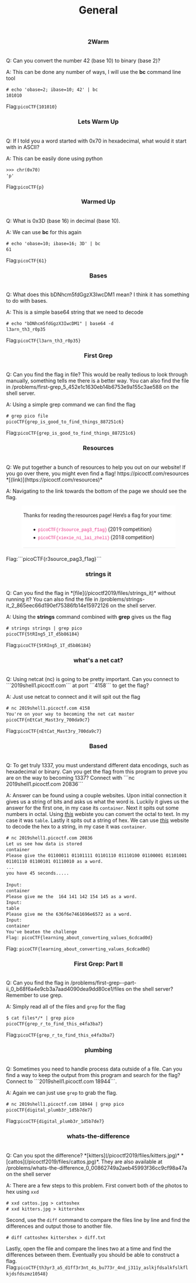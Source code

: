 <center><h1>General</h1></center>
<br>
<center><h3>2Warm</h3></center>
<br>
Q: Can you convert the number 42 (base 10) to binary (base 2)?

A: This can be done any number of ways, I will use the <b>bc</b> command line tool
```
# echo 'obase=2; ibase=10; 42' | bc
101010
```
Flag:```picoCTF{101010}```
<br>
<center><h3>Lets Warm Up</h3></center>
<br>
Q: If I told you a word started with 0x70 in hexadecimal, what would it start with in ASCII?

A: This can be easily done using python
```
>>> chr(0x70)
'p'
```
Flag:```picoCTF{p}```
<br>
<center><h3>Warmed Up</h3></center>
<br>
Q: What is 0x3D (base 16) in decimal (base 10).

A: We can use <b>bc</b> for this again
```
# echo 'obase=10; ibase=16; 3D' | bc
61
```
Flag:```picoCTF{61}```
<br>
<center><h3>Bases</h3></center>
<br>
Q: What does this bDNhcm5fdGgzX3IwcDM1 mean? I think it has something to do with bases.

A: This is a simple base64 string that we need to decode
```
# echo "bDNhcm5fdGgzX3IwcDM1" | base64 -d
l3arn_th3_r0p35
```
Flag:```picoCTF{l3arn_th3_r0p35}```
<br>
<center><h3>First Grep</h3></center>
<br>
Q: Can you find the flag in file? This would be really tedious to look through manually, something tells me there is a better way. You can also find the file in /problems/first-grep_5_452e1c1630eb14b6753e9a155c3ae588 on the shell server.

A: Using a simple grep command we can find the flag
```
# grep pico file
picoCTF{grep_is_good_to_find_things_887251c6}
```
Flag:```picoCTF{grep_is_good_to_find_things_887251c6}```
<br>
<center><h3>Resources</h3></center>
<br>
Q: We put together a bunch of resources to help you out on our website! If you go over there, you might even find a flag! https://picoctf.com/resources *[(link)](https://picoctf.com/resources)*

A: Navigating to the link towards the bottom of the page we should see the flag.

<center><img src="/picoctf2019/images/resources.png"></center>
<br>
Flag:```picoCTF{r3source_pag3_f1ag}```
<br>
<center><h3>strings it</h3></center>
<br>
Q: Can you find the flag in *[file](/picoctf2019/files/strings_it)* without running it? You can also find the file in /problems/strings-it_2_865eec66d190ef75386fb14e15972126 on the shell server.

A: Using the <b>strings</b> command combined with <b>grep</b> gives us the flag
```
# strings strings | grep pico
picoCTF{5tRIng5_1T_d5b86184}
```
Flag:```picoCTF{5tRIng5_1T_d5b86184}```
<br>
<center><h3>what's a net cat?</h3></center>
<br>
Q: Using netcat (nc) is going to be pretty important. Can you connect to ```2019shell1.picoctf.com``` at port ```4158``` to get the flag?

A: Just use netcat to connect and it will spit out the flag
```
# nc 2019shell1.picoctf.com 4158
You're on your way to becoming the net cat master
picoCTF{nEtCat_Mast3ry_700da9c7}
```
Flag:```picoCTF{nEtCat_Mast3ry_700da9c7}```
<br>
<center><h3>Based</h3></center>
<br>
Q: To get truly 1337, you must understand different data encodings, such as hexadecimal or binary. Can you get the flag from this program to prove you are on the way to becoming 1337? Connect with ```nc 2019shell1.picoctf.com 20836```

A: Answer can be found using a couple websites. Upon initial connection it gives us a string of bits and asks us what the word is. Luckily it gives us the answer for the first one, in my case its ```container```. Next it spits out some numbers in octal. Using *[this](http://www.unit-conversion.info/texttools/octal/)* webiste you can convert the octal to text. In my case it was ```table```. Lastly it spits out a string of hex. We can use *[this](http://www.unit-conversion.info/texttools/hexadecimal/)* website to decode the hex to a string, in my case it was ```container```.
```
# nc 2019shell1.picoctf.com 20836
Let us see how data is stored
container
Please give the 01100011 01101111 01101110 01110100 01100001 01101001 01101110 01100101 01110010 as a word.
...
you have 45 seconds.....

Input:
container
Please give me the  164 141 142 154 145 as a word.
Input:
table
Please give me the 636f6e7461696e6572 as a word.
Input:
container
You've beaten the challenge
Flag: picoCTF{learning_about_converting_values_6cdcad0d}
```
Flag: ```picoCTF{learning_about_converting_values_6cdcad0d}```
<br>
<center><h3>First Grep: Part II</h3></center>
<br>
Q: Can you find the flag in /problems/first-grep--part-ii_0_b68f6a4e9cb3a7aad4090dea9dd80ce1/files on the shell server? Remember to use grep.

A: Simply read all of the files and ```grep``` for the flag
```
$ cat files*/* | grep pico
picoCTF{grep_r_to_find_this_e4fa3ba7}
```
Flag:```picoCTF{grep_r_to_find_this_e4fa3ba7}```
<br>
<center><h3>plumbing</h3></center>
<br>
Q: Sometimes you need to handle process data outside of a file. Can you find a way to keep the output from this program and search for the flag? Connect to ```2019shell1.picoctf.com 18944```.

A: Again we can just use ```grep``` to grab the flag.
```
# nc 2019shell1.picoctf.com 18944 | grep pico
picoCTF{digital_plumb3r_1d5b7de7}
```
Flag:```picoCTF{digital_plumb3r_1d5b7de7}```
<br>
<center><h3>whats-the-difference</h3></center>
<br>
Q: Can you spot the difference? *[kitters](/picoctf2019/files/kitters.jpg)* *[cattos](/picoctf2019/files/cattos.jpg)*. They are also available at /problems/whats-the-difference_0_00862749a2aeb45993f36cc9cf98a47a on the shell server

A: There are a few steps to this problem. First convert both of the photos to hex using ```xxd```
```
# xxd cattos.jpg > cattoshex
# xxd kitters.jpg > kittershex
```
Second, use the ```diff``` command to compare the files line by line and find the differences and output those to another file.
```
# diff cattoshex kittershex > diff.txt
```
Lastly, open the file and compare the lines two at a time and find the differences between them. Eventually you should be able to construct a flag.
Flag:```picoCTF{th3yr3_a5_d1ff3r3nt_4s_bu773r_4nd_j311y_aslkjfdsalkfslkflkjdsfdszmz10548}```
<br>
